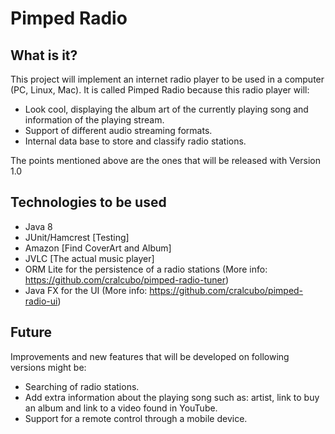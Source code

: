 # Pimped Radio

What is it?
-----------
This project will implement an internet radio player to be used in a computer (PC, Linux, Mac).
It is called Pimped Radio because this radio player will:
* Look cool, displaying the album art of the currently playing song and information of the playing stream.
* Support of different audio streaming formats.
* Internal data base to store and classify radio stations.

The points mentioned above are the ones that will be released with Version 1.0

Technologies to be used
-----------------------
* Java 8
* JUnit/Hamcrest [Testing]
* Amazon [Find CoverArt and Album]
* JVLC [The actual music player]
* ORM Lite for the persistence of a radio stations (More info: https://github.com/cralcubo/pimped-radio-tuner)
* Java FX for the UI (More info: https://github.com/cralcubo/pimped-radio-ui)

Future
-------
Improvements and new features that will be developed on following versions might be:
* Searching of radio stations.
* Add extra information about the playing song such as: artist, link to buy an album and link to a video found in YouTube.
* Support for a remote control through a mobile device.

